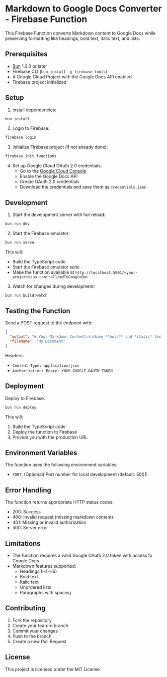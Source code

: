 # Markdown to Google Docs Converter - Firebase Function

This Firebase Function converts Markdown content to Google Docs while preserving formatting like headings, bold text, italic text, and lists.

## Prerequisites

- [Bun](https://bun.sh) 1.0.0 or later
- Firebase CLI (`bun install -g firebase-tools`)
- A Google Cloud Project with the Google Docs API enabled
- Firebase project initialized

## Setup

1. Install dependencies:
```bash
bun install
```

2. Login to Firebase:
```bash
firebase login
```

3. Initialize Firebase project (if not already done):
```bash
firebase init functions
```

4. Set up Google Cloud OAuth 2.0 credentials:
   - Go to the [Google Cloud Console](https://console.cloud.google.com)
   - Enable the Google Docs API
   - Create OAuth 2.0 credentials
   - Download the credentials and save them as `credentials.json`

## Development

1. Start the development server with hot reload:
```bash
bun run dev
```

2. Start the Firebase emulator:
```bash
bun run serve
```

This will:
- Build the TypeScript code
- Start the Firebase emulator suite
- Make the function available at `http://localhost:5001/<your-project>/us-central1/mdToGoogleDoc`

3. Watch for changes during development:
```bash
bun run build:watch
```

## Testing the Function

Send a POST request to the endpoint with:

```json
{
  "output": "# Your Markdown Content\n\nSome **bold** and *italic* text",
  "fileName": "My Document"
}
```

Headers:
- `Content-Type: application/json`
- `Authorization: Bearer YOUR_GOOGLE_OAUTH_TOKEN`

## Deployment

Deploy to Firebase:
```bash
bun run deploy
```

This will:
1. Build the TypeScript code
2. Deploy the function to Firebase
3. Provide you with the production URL

## Environment Variables

The function uses the following environment variables:
- `PORT`: (Optional) Port number for local development (default: 5001)

## Error Handling

The function returns appropriate HTTP status codes:
- 200: Success
- 400: Invalid request (missing markdown content)
- 401: Missing or invalid authorization
- 500: Server error

## Limitations

- The function requires a valid Google OAuth 2.0 token with access to Google Docs
- Markdown features supported:
  - Headings (H1-H6)
  - Bold text
  - Italic text
  - Unordered lists
  - Paragraphs with spacing

## Contributing

1. Fork the repository
2. Create your feature branch
3. Commit your changes
4. Push to the branch
5. Create a new Pull Request

## License

This project is licensed under the MIT License.
